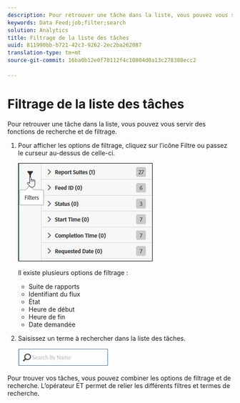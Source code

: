 ```yaml
---
description: Pour retrouver une tâche dans la liste, vous pouvez vous servir des fonctions de recherche et de filtrage.
keywords: Data Feed;job;filter;search
solution: Analytics
title: Filtrage de la liste des tâches
uuid: 811990bb-b721-42c3-9262-2ec2ba262087
translation-type: tm+mt
source-git-commit: 16ba0b12e0f70112f4c10804d0a13c278388ecc2

---
```



# Filtrage de la liste des tâches

Pour retrouver une tâche dans la liste, vous pouvez vous servir des fonctions de recherche et de filtrage.

1. Pour afficher les options de filtrage, cliquez sur l’icône Filtre ou passez le curseur au-dessus de celle-ci.

   ![Filtre de tâche](assets/jobs-filter.jpg)

   Il existe plusieurs options de filtrage :

   * Suite de rapports
   * Identifiant du flux
   * État
   * Heure de début
   * Heure de fin
   * Date demandée

1. Saisissez un terme à rechercher dans la liste des tâches.

   ![Recherche](assets/search.jpg)

Pour trouver vos tâches, vous pouvez combiner les options de filtrage et de recherche. L’opérateur ET permet de relier les différents filtres et termes de recherche.
